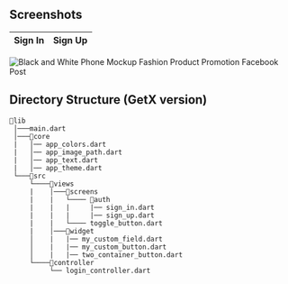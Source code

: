 ## Screenshots 

   Sign In          |       Sign Up       |  
:------------------:|:-------------------:|
![Black and White Phone Mockup Fashion Product Promotion Facebook Post](https://github.com/user-attachments/assets/3c19b427-0582-4884-91a9-619872073f01)


## Directory Structure (GetX version)
```
📂lib
 │───main.dart  
 │───📂core  
 |   │── app_colors.dart
 |   │── app_image_path.dart
 |   │── app_text.dart
 |   │── app_theme.dart
 └───📂src
     └────📂views
     |    │───📂screens
     |    |   └──── 📂auth
     |    |   |     |── sign_in.dart
     |    |   |     |── sign_up.dart
     |    |   └──── toggle_button.dart
     |    │───📂widget
     │    |   |── my_custom_field.dart
     │    |   |── my_custom_button.dart
     │    |   |── two_container_button.dart
     └────📂controller
          └── login_controller.dart


